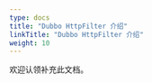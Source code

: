```yaml
---
type: docs
title: "Dubbo HttpFilter 介绍"
linkTitle: "Dubbo HttpFilter 介绍"
weight: 10
---
```


欢迎认领补充此文档。

